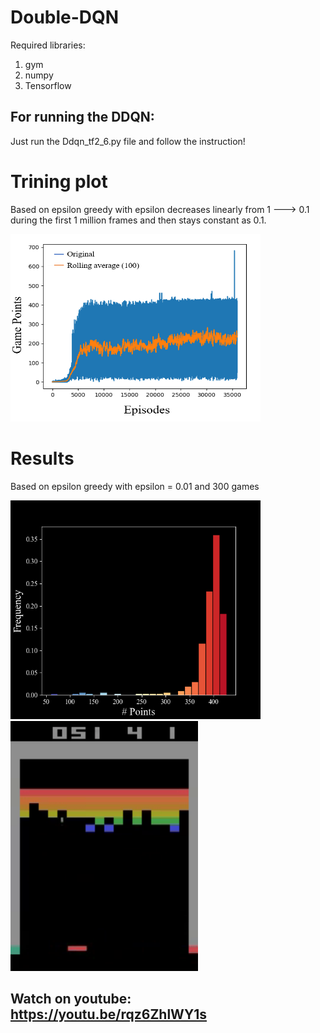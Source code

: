 # Double-DQN

Required libraries:
1) gym 
2) numpy 
3) Tensorflow 

## For running the DDQN:
Just run the Ddqn_tf2_6.py file and follow the instruction!

# Trining plot
<!---
your comment goes here ![IMAGE_DESCRIPTION](plots/Training.PNG)
and here ![IMAGE_DESCRIPTION](plots/Histogram.png)
![Alt Text](plots/gif.gif)
-->
Based on epsilon greedy with epsilon decreases linearly from 1 ---> 0.1 during the first 1 million frames and then stays constant as 0.1.

<img src="plots/Training.PNG" width="400" height="300">

# Results
Based on epsilon greedy with epsilon = 0.01 and 300 games

<img src="plots/Histogram.png" width="400" height="350">
<img src="plots/gif.gif" width="300" height="400">

## Watch on youtube: https://youtu.be/rqz6ZhlWY1s
